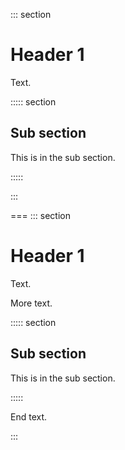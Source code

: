 ::: section

# Header 1

Text.

::::: section

## Sub section

This is in the sub section.

:::::

:::

===
::: section

# Header 1

Text.

More text.

::::: section

## Sub section

This is in the sub section.

:::::

End text.

:::

